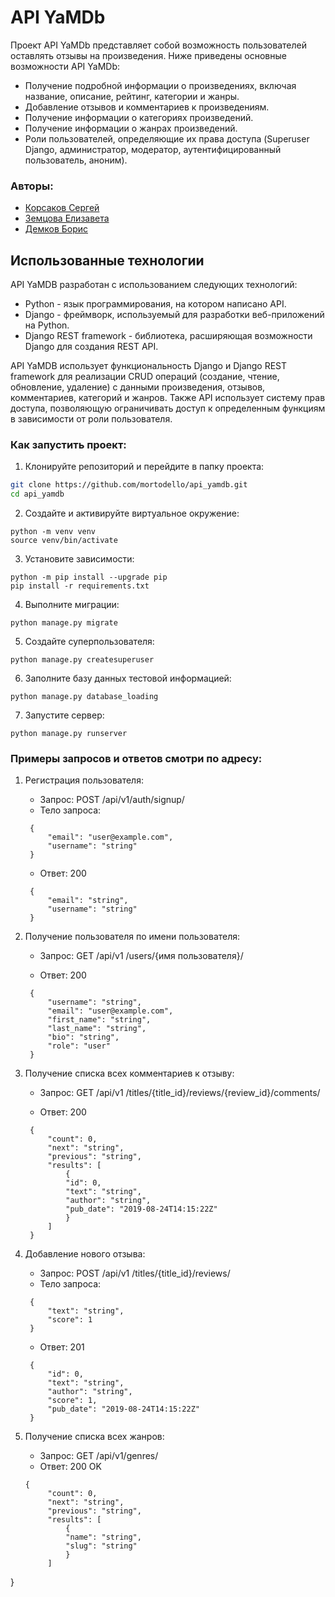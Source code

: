# API YaMDb

Проект API YaMDb представляет собой возможность пользователей оставлять отзывы на произведения.
Ниже приведены основные возможности API YaMDb:

- Получение подробной информации о произведениях, включая название, описание, рейтинг, категории и жанры.
- Добавление отзывов и комментариев к произведениям.
- Получение информации о категориях произведений.
- Получение информации о жанрах произведений.
- Роли пользователей, определяющие их права доступа (Superuser Django, администратор, модератор, аутентифицированный пользователь, аноним).

### Авторы:
- [Корсаков Сергей](https://github.com/mortodello)
- [Земцова Елизавета](https://github.com/Elizaveta-u)
- [Демков Борис](https://github.com/AIofHuman)

## Использованные технологии

API YaMDB разработан с использованием следующих технологий:

- Python - язык программирования, на котором написано API.
- Django - фреймворк, используемый для разработки веб-приложений на Python.
- Django REST framework - библиотека, расширяющая возможности Django для создания REST API.

API YaMDB использует функциональность Django и Django REST framework для реализации CRUD операций (создание, чтение, обновление, удаление) с данными произведения, отзывов, комментариев, категорий и жанров. Также API использует систему прав доступа, позволяющую ограничивать доступ к определенным функциям в зависимости от роли пользователя.

### Как запустить проект:

1. Клонируйте репозиторий и перейдите в папку проекта:

```bash
git clone https://github.com/mortodello/api_yamdb.git
cd api_yamdb
```

2. Создайте и активируйте виртуальное окружение:

```
python -m venv venv
source venv/bin/activate
```

3. Установите зависимости:

```
python -m pip install --upgrade pip
pip install -r requirements.txt
```

4. Выполните миграции:

```
python manage.py migrate
```

5. Создайте суперпользователя:

```
python manage.py createsuperuser
```

6. Заполните базу данных тестовой информацией:

```
python manage.py database_loading
```

7. Запустите сервер:

```
python manage.py runserver
```

### Примеры запросов и ответов смотри по адресу:

1. Регистрация пользователя:
   - Запрос: POST /api/v1/auth/signup/
   - Тело запроса:
   ```
    {
        "email": "user@example.com",
        "username": "string"
    }   
   ```
   - Ответ: 200 
   ```
    {
        "email": "string",
        "username": "string"
    }
   ```

2. Получение пользователя по имени пользователя:
   - Запрос: GET /api/v1 /users/{имя пользователя}/

   - Ответ: 200 
   ```
    {
        "username": "string",
        "email": "user@example.com",
        "first_name": "string",
        "last_name": "string",
        "bio": "string",
        "role": "user"
    }
   ```

3. Получение списка всех комментариев к отзыву:
   - Запрос: GET /api/v1 /titles/{title_id}/reviews/{review_id}/comments/

   - Ответ: 200 
   ```
    {
        "count": 0,
        "next": "string",
        "previous": "string",
        "results": [
            {
            "id": 0,
            "text": "string",
            "author": "string",
            "pub_date": "2019-08-24T14:15:22Z"
            }
        ]
    }
   ```

4. Добавление нового отзыва:
   - Запрос: POST /api/v1 /titles/{title_id}/reviews/
   - Тело запроса:
   ```
    { 
        "text": "string",
        "score": 1
    }   
   ```
   - Ответ: 201 
   ```
    {
        "id": 0,
        "text": "string",
        "author": "string",
        "score": 1,
        "pub_date": "2019-08-24T14:15:22Z"
    }
   ```

5. Получение списка всех жанров:
   - Запрос: GET /api/v1/genres/
   - Ответ: 200 OK
   ```
   {
        "count": 0,
        "next": "string",
        "previous": "string",
        "results": [
            {
            "name": "string",
            "slug": "string"
            }
        ]
}
   ```